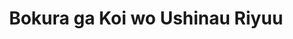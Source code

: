 --- 
title: "Bokura ga Koi wo Ushinau Riyuu"
publishdate: "2019-7-29T16:48:46+02:00"
src: "https://365manga.net/manga/bokura-ga-koi-wo-ushinau-riyuu"
image: "https://data.365manga.net/images/thumbnails/6788-bokura-ga-koi-wo-ushinau-riyuu.jpg"
description: "If you're okay with me, you can use me.Oushirou has held years of unrequited feelings for his childhood friend Koba. One day, he's drinking in a bar, when a man named Inamura chats him up. He's suspicious by Inamura's loose personality, but suffering from his unrequited love, Oushirou looks to his kind and easy-going hands for help. A bittersweet love triangle between a mysterious, kind man, and his childhood…"
---